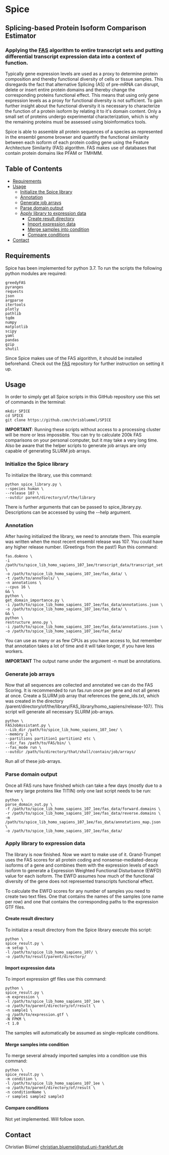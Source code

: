 # Spice
## Splicing-based Protein Isoform Comparison Estimator
### Applying the [FAS](https://github.com/BIONF/FAS) algorithm to entire transcript sets and putting differential transcript expression data into a context of function.

Typically gene expression levels are used as a proxy to determine protein composition and thereby functional diversity of cells or tissue samples. This disregards the fact that alternative Splicing (AS) of pre-mRNA can disrupt, delete or insert entire protein domains and thereby change the corresponding proteins functional effect. This means that using only gene expression levels as a proxy for functional diversity is not sufficient. To gain further insight about the functional diversity it is necessary to characterize the function of a protein isoform by relating it to it's domain content. Only a small set of proteins undergo experimental characterization, which is why the remaining proteins must be assessed using bioinformatics tools.

Spice is able to assemble all protein sequences of a species as represented in the ensembl genome browser and quantify the functional similarity between each isoform of each protein coding gene using the Feature Architecture Similarity (FAS) algorithm. FAS makes use of databases that contain protein domains like PFAM or TMHMM.

## Table of Contents
* [Requirements](#requirements)
* [Usage](#usage)
  * [Initialize the Spice library](#initialize-the-spice-library)
  * [Annotation](#annotation)
  * [Generate job arrays](#generate-job-arrays)
  * [Parse domain output](#parse-domain-output)
  * [Apply library to expression data](#apply-library-to-expression-data)
    * [Create result directory](#create-result-directory)
    * [Import expression data](#import-expression-data)
    * [Merge samples into condition](#merge-samples-into-condition)
    * [Compare conditions](#compare-conditions)
* [Contact](#contact)

## Requirements

Spice has been implemented for python 3.7. To run the scripts the following python modules are required:

```
greedyFAS
pyranges
requests
json
argparse
itertools
plotly
pathlib
tqdm
numpy
matplotlib
scipy
yaml
pandas
gzip
shutil
```

Since Spice makes use of the FAS algorithm, it should be installed beforehand. Check out the [FAS](https://github.com/BIONF/FAS) repository for further instruction on setting it up.

## Usage

In order to simply get all Spice scripts in this GitHub repository use this set of commands in the terminal:

```
mkdir SPICE
cd SPICE
git clone https://github.com/chrisbluemel/SPICE
```

**IMPORTANT**: Running these scripts without access to a processing cluster will be more or less impossible. You can try to calculate 200k FAS comparisons on your personal computer, but it may take a very long time. Also be aware that the helper scripts to generate job arrays are only capable of generating SLURM job arrays.

### Initialize the Spice library

To initialize the library, use this command:

```
python spice_library.py \
--species human \
--release 107 \
--outdir parent/directory/of/the/library
```

There is further arguments that can be passed to spice_library.py. Descriptions can be accessed by using the --help argument.

### Annotation

After having initialized the library, we need to annotate them. This example was written when the most recent ensembl release was 107. You could have any higher release number. (Greetings from the past!) Run this command: 

```
fas.doAnno \
-i /path/to/spice_lib_homo_sapiens_107_1ee/transcript_data/transcript_set.fasta \
-o /path/to/spice_lib_homo_sapiens_107_1ee/fas_data/ \
-t /path/to/annoTools/ \
-n annotations \
--cpus 16 \
&& \
python \
get_domain_importance.py \
-i /path/to/spice_lib_homo_sapiens_107_1ee/fas_data/annotations.json \
-o /path/to/spice_lib_homo_sapiens_107_1ee/fas_data/ \
&& \
python \
restructure_anno.py \
-i /path/to/spice_lib_homo_sapiens_107_1ee/fas_data/annotations.json \
-o /path/to/spice_lib_homo_sapiens_107_1ee/fas_data/
```

You can use as many or as few CPUs as you have access to, but remember that annotation takes a lot of time and it will take longer, if you have less workers.

**IMPORTANT** The output name under the argument -n must be annotations.

### Generate job arrays

Now that all sequences are collected and annotated we can do the FAS Scoring. It is recommended to run fas.run once per gene and not all genes at once. Create a SLURM job array that references the gene_ids.txt, which was created in the directory /parent/directory/of/the/library/FAS_library/homo_sapiens/release-107/. This script will generate all necessary SLURM job-arrays.

```
python \
FASJobAssistant.py \
--Lib_dir /path/to/spice_lib_homo_sapiens_107_1ee/ \
--memory 2 \
--partitions partition1 partition2 etc \
--dir_fas /path/to/FAS/bin/ \
--fas_mode run \
--outdir /path/to/directory/that/shall/contain/job/arrays/
```

Run all of these job-arrays.

### Parse domain output

Once all FAS runs have finished which can take a few days (mostly due to a few very large proteins like TITIN) only one last script needs to be run:

```
python \
parse_domain_out.py \
-f /path/to/spice_lib_homo_sapiens_107_1ee/fas_data/forward.domains \
-r /path/to/spice_lib_homo_sapiens_107_1ee/fas_data/reverse.domains \
-m /path/to/spice_lib_homo_sapiens_107_1ee/fas_data/annotations_map.json \
-o /path/to/spice_lib_homo_sapiens_107_1ee/fas_data/
```


### Apply library to expression data

The library is now finished. Now we want to make use of it. Grand-Trumpet uses the FAS scores for all protein coding   and nonsense-mediated-decay isoforms of a gene and combines them with the expression levels of each isoform to generate a Expression Weighted Functional Disturbance (EWFD) value for each isoform. The EWFD assumes how much of the functional diversity of the gene does not represented transcripts functional effect. 

To calculate the EWFD scores for any number of samples you need to create two text files. One that contains the names of the samples (one name per row) and one that contains the corresponding paths to the expression GTF files.

#### Create result directory

To initialize a result directory from the Spice library execute this script:

```
python \
spice_result.py \
-m setup \
-l /path/to/spice_lib_homo_sapiens_107/ \
-o /path/to/result/parent/directory/
```

#### Import expression data
To import expression gtf files use this command:

```
python \
spice_result.py \
-m expression \
-l /path/to/spice_lib_homo_sapiens_107_1ee \
-o /path/to/parent/directory/of/result \
-n sample1 \
-g /path/to/expression.gtf \
-N FPKM \
-t 1.0
```

The samples will automatically be assumed as single-replicate conditions.

#### Merge samples into condition

To merge several already imported samples into a condition use this command:

```
python \
spice_result.py \
-m condition \
-l /path/to/spice_lib_homo_sapiens_107_1ee \
-o /path/to/parent/directory/of/result \
-n conditionName \
-r sample1 sample2 sample3
```

#### Compare conditions

Not yet implemented. Will follow soon.

## Contact

Christian Blümel christian.bluemel@stud.uni-frankfurt.de
